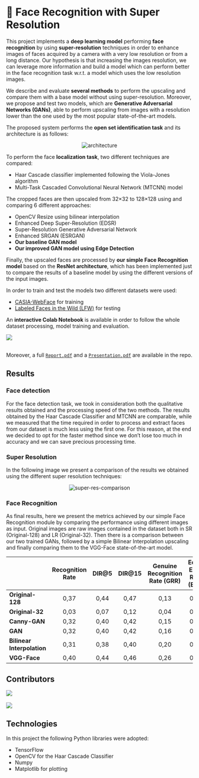 # 🧑 Face Recognition with Super Resolution

This project implements a **deep learning model** performing **face recognition** by using **super-resolution** techniques in order to enhance images of faces acquired by a camera with a very low resolution or from a long distance. 
Our hypothesis is that increasing the images resolution, we can leverage more information and build a model which can perform better in the face recognition task w.r.t. a model which uses the low resolution images.

We describe and evaluate **several methods** to perform the upscaling and compare them with a base model without using super-resolution. Moreover, we propose and test two models, which are **Generative Adversarial Networks (GANs)**, able to perform upscaling from images with a resolution lower than the one used by the most popular state-of-the-art models.

The proposed system performs the **open set identification task** and its architecture is as follows:

<div align="center">

![architecture](https://user-images.githubusercontent.com/23276420/219739645-11dd3ca2-1e78-4cf2-a226-bc69055cd1cd.png)

</div>

To perform the face **localization task**, two different techniques are compared:
- Haar Cascade classifier implemented following the Viola-Jones algorithm
- Multi-Task Cascaded Convolutional Neural Network (MTCNN) model

The cropped faces are then upscaled from 32×32 to 128×128 using and comparing 6 different approaches:
- OpenCV Resize using bilinear interpolation
- Enhanced Deep Super-Resolution (EDSR)
- Super-Resolution Generative Adversarial Network
- Enhanced SRGAN (ESRGAN)
- **Our baseline GAN model**
- **Our improved GAN model using Edge Detection**

Finally, the upscaled faces are processed by **our simple Face Recognition model** based on the **ResNet architecture**, which has been implemented just to compare the results of a baseline model by using the different versions of the input images.

In order to train and test the models two different datasets were used:
- [CASIA-WebFace](https://arxiv.org/abs/1411.7923v1) for training
- [Labeled Faces in the Wild (LFW)](http://vis-www.cs.umass.edu/lfw) for testing

An **interactive Colab Notebook** is available in order to follow the whole dataset processing, model training and evaluation.

<a href="https://colab.research.google.com/github/SkyLionx/face-super-resolution/blob/main/Face%20Recognition%20with%20Super%20Resolution.ipynb" target="_blank">
<img src="https://img.shields.io/badge/Colab-Open%20Notebook-green?style=for-the-badge&logo=googlecolab&color=blue">
</a>
<br /><br />

Moreover, a full [`Report.pdf`](https://github.com/SkyLionx/face-super-resolution/blob/main/Report.pdf) and a [`Presentation.pdf`](https://github.com/SkyLionx/face-super-resolution/blob/main/Presentation.pdf) are available in the repo.

## Results

### Face detection
For the face detection task, we took in consideration both the qualitative results obtained and the processing speed of the two methods.
The results obtained by the Haar Cascade Classifier and MTCNN  are comparable, while we measured that the time required in order to process and extract faces from our dataset is much less using the first one.
For this reason, at the end we decided to opt for the faster method since we don’t lose too much in accuracy and we can save precious processing time.

### Super Resolution

In the following image we present a comparison of the results we obtained using the different super resolution techniques:
<div align="center">

![super-res-comparison](https://user-images.githubusercontent.com/23276420/219738969-8a8c2e6f-6045-42c9-9d8a-4eb15e728c10.png)

</div>

### Face Recognition
As final results, here we present the metrics achieved by our simple Face Recognition module by comparing the performance using different images as input.
Original images are raw images contained in the dataset both in SR (Original-128) and LR (Original-32). Then there is a comparison between our two trained GANs, followed by a simple Bilinear Interpolation upscaling and finally comparing them to the VGG-Face state-of-the-art model.

|                            | Recognition Rate | DIR@5 | DIR@15 | Genuine Recognition Rate (GRR) | Equal Error Rate (ERR) | Best Threshold |
|----------------------------|:----------------:|:-----:|:------:|:------------------------------:|:----------------------:|:--------------:|
| **Original-128**           |       0,37       |  0,44 |  0,47  |              0,13              |          0,63          |      0,25      |
| **Original-32**            |       0,03       |  0,07 |  0,12  |              0,04              |          0,97          |      0,20      |
| **Canny-GAN**              |       0,32       |  0,40 |  0,42  |              0,15              |          0,68          |      0,25      |
| **GAN**                    |       0,32       |  0,40 |  0,42  |              0,16              |          0,68          |      0,25      |
| **Bilinear Interpolation** |       0,31       |  0,38 |  0,40  |              0,20              |          0,68          |      0,25      |
| **VGG-Face**               |       0,40       |  0,44 |  0,46  |              0,26              |          0,60          |      0,20      |

## Contributors

<a href="https://github.com/SkyLionx" target="_blank">
  <img src="https://img.shields.io/badge/Profile-Fabrizio%20Rossi-green?style=for-the-badge&logo=github&labelColor=blue&color=white">
</a>
<br/><br/>
<a href="https://github.com/dotmat3" target="_blank">
  <img src="https://img.shields.io/badge/Profile-Matteo%20Orsini-green?style=for-the-badge&logo=github&labelColor=blue&color=white">
</a>

## Technologies

In this project the following Python libraries were adopted:
- TensorFlow
- OpenCV for the Haar Cascade Classifier
- Numpy 
- Matplotlib for plotting
